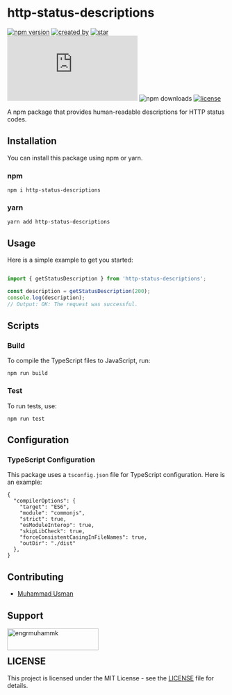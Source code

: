 # http-status-descriptions

[![npm version](https://badge.fury.io/js/http-status-descriptions.svg)](https://badge.fury.io/js/http-status-descriptions) [![created by](https://img.shields.io/badge/created%20by-M.%20Usman-blue.svg?longCache=true&style=flat-square)](https://github.com/muhammad-usman-108) [![star](https://img.shields.io/github/stars/muhammad-usman-108/http-status-descriptions.svg?style=flat-square)](https://github.com/muhammad-usman-108/http-status-descriptions/stargazers) ![size](https://img.shields.io/github/size/muhammad-usman-108/buymeacoffee.js/dist/main.js?color=green&style=flat-square) ![npm downloads](https://img.shields.io/npm/d18m/http-status-descriptions.svg?color=red&style=flat-square) [![license](https://img.shields.io/github/license/muhammad-usman-108/http-status-descriptions.svg?style=flat-square)](https://github.com/muhammad-usman-108/http-status-descriptions/blob/main/LICENSE)

A npm package that provides human-readable descriptions for HTTP status codes.

## Installation

You can install this package using npm or yarn.

### npm

```npm i http-status-descriptions```

### yarn

```yarn add http-status-descriptions```

## Usage

Here is a simple example to get you started:

```typescript

import { getStatusDescription } from 'http-status-descriptions';

const description = getStatusDescription(200);
console.log(description); 
// Output: OK: The request was successful.

```

## Scripts

### Build

To compile the TypeScript files to JavaScript, run:

```npm run build```

### Test

To run tests, use:

```npm run test```

## Configuration

### TypeScript Configuration

This package uses a `tsconfig.json` file for TypeScript configuration. Here is an example:

```
{
  "compilerOptions": {
    "target": "ES6",
    "module": "commonjs",
    "strict": true,
    "esModuleInterop": true,
    "skipLibCheck": true,
    "forceConsistentCasingInFileNames": true,
    "outDir": "./dist"
  },
}
```

## Contributing

- [Muhammad Usman](https://github.com/muhammad-usman-108)

## Support

<p><a href="https://buymeacoffee.com/engrmuhammk"> <img align="left" src="https://cdn.buymeacoffee.com/buttons/v2/default-yellow.png" height="50" width="210" alt="engrmuhammk" /></a></p><br><br> 

## LICENSE

This project is licensed under the MIT License - see the [LICENSE](https://github.com/muhammad-usman-108/http-status-descriptions/blob/main/LICENSE) file for details.

